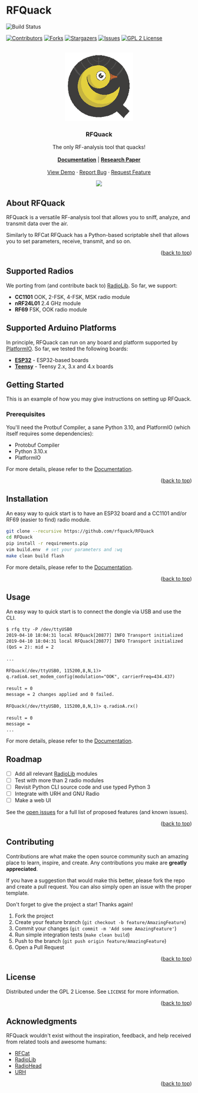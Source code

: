 # RFQuack

<a name="readme-top"></a>

![Build Status](https://github.com/rfquack/RFQuack/actions/workflows/build.yml/badge.svg)

[![Contributors][contributors-shield]][contributors-url]
[![Forks][forks-shield]][forks-url]
[![Stargazers][stars-shield]][stars-url]
[![Issues][issues-shield]][issues-url]
[![GPL 2 License][license-shield]][license-url]


<!-- PROJECT LOGO -->
<br />
<div align="center">
  <a href="https://github.com/rfquack/RFQuack">
    <img src="docs/imgs/logo-round-nobg.png" alt="RFQuack Logo" />
  </a>

  <h3 align="center">RFQuack</h3>

  <p align="center">
    The only RF-analysis tool that quacks!
    <br />
    <br />
    <a href="https://rfquack.org"><strong>Documentation</strong></a>
    |
    <a href="https://arxiv.org/abs/2104.02551"><strong>Research Paper</strong></a>
    <br />
    <br />
    <a href="https://www.youtube.com/playlist?list=PL8hbvIylvVegA6ES-UUfd6sgK-MFNciz5">View Demo</a>
    ·
    <a href="https://github.com/rfquack/RFQuack/issues">Report Bug</a>
    ·
    <a href="https://github.com/rfquack/RFQuack/issues">Request Feature</a>
  </p>
</div>




<!-- ABOUT THE PROJECT -->
<p align="center">
<img src="https://img.youtube.com/vi/_59SRwfS6PU/0.jpg" />
</p>

## About RFQuack

RFQuack is a versatile RF-analysis tool that allows you to sniff, analyze, and transmit data over the air.

Similarly to RFCat RFQuack has a Python-based scriptable shell that allows you to set parameters, receive, transmit, and so on.

<p align="right">(<a href="#readme-top">back to top</a>)</p>

## Supported Radios

We porting from (and contribute back to) [RadioLib](https://github.com/jgromes/RadioLib). So far, we support:

* __CC1101__ OOK, 2-FSK, 4-FSK, MSK radio module
* __nRF24L01__ 2.4 GHz module
* __RF69__ FSK, OOK radio module

## Supported Arduino Platforms

In principle, RFQuack can run on any board and platform supported by [PlatformIO](https://docs.platformio.org). So far, we tested the following boards:

* [**ESP32**](https://github.com/espressif/rduino-esp32) - ESP32-based boards
* [**Teensy**](https://github.com/PaulStoffregen/cores) - Teensy 2.x, 3.x and 4.x boards

<!-- GETTING STARTED -->
## Getting Started

This is an example of how you may give instructions on setting up RFQuack.

### Prerequisites

You'll need the Protbuf Compiler, a sane Python 3.10, and PlatformIO (which itself requires some dependencies):

- Protobuf Compiler
- Python 3.10.x
- PlatformIO

For more details, please refer to the [Documentation](https://rfquack.org).

<p align="right">(<a href="#readme-top">back to top</a>)</p>

<!-- INSTALLATION -->
## Installation

An easy way to quick start is to have an ESP32 board and a CC1101 and/or RF69 (easier to find) radio module.

```bash
git clone --recursive https://github.com/rfquack/RFQuack
cd RFQuack
pip install -r requirements.pip
vim build.env  # set your parameters and :wq
make clean build flash
```

For more details, please refer to the [Documentation](https://rfquack.org).

<p align="right">(<a href="#readme-top">back to top</a>)</p>


<!-- USAGE -->
## Usage

An easy way to quick start is to connect the dongle via USB and use the CLI.

```shell
$ rfq tty -P /dev/ttyUSB0
2019-04-10 18:04:31 local RFQuack[20877] INFO Transport initialized
2019-04-10 18:04:31 local RFQuack[20877] INFO Transport initialized (QoS = 2): mid = 2

...

RFQuack(/dev/ttyUSB0, 115200,8,N,1)> q.radioA.set_modem_config(modulation="OOK", carrierFreq=434.437)

result = 0
message = 2 changes applied and 0 failed.

RFQuack(/dev/ttyUSB0, 115200,8,N,1)> q.radioA.rx()

result = 0
message =
...
```

For more details, please refer to the [Documentation](https://rfquack.org).


<!-- ROADMAP -->
## Roadmap

- [ ] Add all relevant [RadioLib](https://github.com/jgromes/RadioLib) modules
- [ ] Test with more than 2 radio modules
- [ ] Revisit Python CLI source code and use typed Python 3
- [ ] Integrate with URH and GNU Radio
- [ ] Make a web UI

See the [open issues](https://github.com/rfquack/RFQuack/issues) for a full list of proposed features (and known issues).

<p align="right">(<a href="#readme-top">back to top</a>)</p>



<!-- CONTRIBUTING -->
## Contributing

Contributions are what make the open source community such an amazing place to learn, inspire, and create. Any contributions you make are **greatly appreciated**.

If you have a suggestion that would make this better, please fork the repo and create a pull request. You can also simply open an issue with the proper template.

Don't forget to give the project a star! Thanks again!

1. Fork the project
2. Create your feature branch (`git checkout -b feature/AmazingFeature`)
3. Commit your changes (`git commit -m 'Add some AmazingFeature'`)
4. Run simple integration tests (`make clean build`)
4. Push to the branch (`git push origin feature/AmazingFeature`)
5. Open a Pull Request

<p align="right">(<a href="#readme-top">back to top</a>)</p>



<!-- LICENSE -->
## License

Distributed under the GPL 2 License. See `LICENSE` for more information.

<p align="right">(<a href="#readme-top">back to top</a>)</p>

## Acknowledgments

RFQuack wouldn't exist without the inspiration, feedback, and help received from related tools and awesome humans:

* [RFCat](https://github.com/atlas0fd00m/rfcat)
* [RadioLib](https://github.com/jgromes/RadioLib)
* [RadioHead](https://www.airspayce.com/mikem/arduino/RadioHead/)
* [URH](https://github.com/jopohl/urh)

<p align="right">(<a href="#readme-top">back to top</a>)</p>

<!-- MARKDOWN LINKS & IMAGES -->
<!-- https://www.markdownguide.org/basic-syntax/#reference-style-links -->
[contributors-shield]: https://img.shields.io/github/contributors/rfquack/RFQuack.svg?style=for-the-badge
[contributors-url]: https://github.com/rfquack/RFQuack/graphs/contributors
[forks-shield]: https://img.shields.io/github/forks/rfquack/RFQuack.svg?style=for-the-badge
[forks-url]: https://github.com/rfquack/RFQuack/network/members
[stars-shield]: https://img.shields.io/github/stars/rfquack/RFQuack.svg?style=for-the-badge
[stars-url]: https://github.com/rfquack/RFQuack/stargazers
[issues-shield]: https://img.shields.io/github/issues/rfquack/RFQuack.svg?style=for-the-badge
[issues-url]: https://github.com/rfquack/RFQuack/issues
[license-shield]: https://img.shields.io/github/license/rfquack/RFQuack.svg?style=for-the-badge
[license-url]: https://github.com/rfquack/RFQuack/blob/master/LICENSE